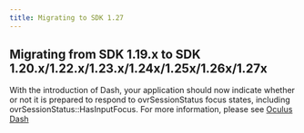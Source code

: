 ```yaml
---
title: Migrating to SDK 1.27
---
```

## Migrating from SDK 1.19.x to SDK 1.20.x/1.22.x/1.23.x/1.24x/1.25x/1.26x/1.27x

With the introduction of Dash, your application should now indicate whether or not it is prepared to respond to ovrSessionStatus focus states, including ovrSessionStatus::HasInputFocus. For more information, please see [Oculus Dash](/documentation/pcsdk/latest/concepts/dg-dash/ "This section introduces Oculus Dash for the PC-SDK.")

